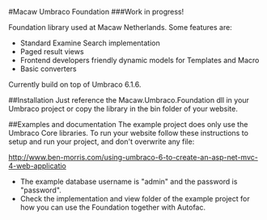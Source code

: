 #Macaw Umbraco Foundation
###Work in progress! 

Foundation library used at Macaw Netherlands. Some features are:  

- Standard Examine Search implementation  
- Paged result views  
- Frontend developers friendly dynamic models for Templates and Macro  
- Basic converters  

Currently build on top of Umbraco 6.1.6.

##Installation
Just reference the Macaw.Umbraco.Foundation dll in your Umbraco project or copy the library in the bin folder of your website.  

##Examples and documentation
The example project does only use the Umbraco Core libraries. To run your website follow these instructions to setup and run your project, and don't overwrite any file:

http://www.ben-morris.com/using-umbraco-6-to-create-an-asp-net-mvc-4-web-applicatio  

- The example database username is "admin" and the password is "password".  
- Check the implementation and view folder of the example project for how you can use the Foundation together with Autofac. 

